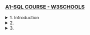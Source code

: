 ### [A1-SQL COURSE - W3SCHOOLS](/courses/A1.md)

<details>
  <summary>1. Introduction </summary>

# Install Node

```jsbs

```

```jsbs

```

```jsbs

```

```jsbs

```

</details>

<details>
  <summary>2.  </summary>

```jsbs

```

```jsbs

```

```jsbs

```

```jsbs

```

</details>

<details>
  <summary>3.  </summary>

```jsbs

```

```jsbs

```

```jsbs

```

```jsbs

```

</details>
